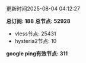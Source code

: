 更新时间2025-08-04 04:12:27

**总订阅: 188**
**总节点: 52928**
- vless节点: 25431
- hysteria2节点: 10

**google ping有效节点: 311**
